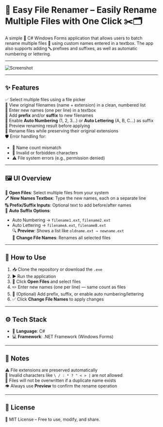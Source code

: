 # 🔄 Easy File Renamer – Easily Rename Multiple Files with One Click ✂️🗂️

A simple 🎯 C# Windows Forms application that allows users to batch rename multiple files 📁 using custom names entered in a textbox. The app also supports adding 🔤 prefixes and suffixes, as well as automatic numbering or lettering.

---

![Screenshot](Media/rec.gif)

---

## ✨ Features

✅ Select multiple files using a file picker  
🧩 View original filenames (name + extension) in a clean, numbered list  
📝 Enter new names (one per line) in a textbox  
🧷 Add **prefix** and/or **suffix** to new filenames  
🔢 Enable **Auto Numbering** (1, 2, 3...) or **Auto Lettering** (A, B, C...) as suffix  
👀 Preview renaming result before applying  
📌 Rename files while preserving their original extensions  
🛡️ Error handling for:
- 🔢 Name count mismatch
- 🚫 Invalid or forbidden characters
- ⚠️ File system errors (e.g., permission denied)

---

## 🖼️ UI Overview

📂 **Open Files**: Select multiple files from your system  
🖊️ **New Names Textbox**: Type the new names, each on a separate line  
🔠 **Prefix/Suffix Inputs**: Optional text to add before/after names  
🔢 **Auto Suffix Options**: 
- Auto Numbering → `filename1.ext`, `filename2.ext`  
- Auto Lettering → `filenameA.ext`, `filenameB.ext`  
🔍 **Preview**: Shows a list like `oldname.ext → newname.ext`  
📁 **Change File Names**: Renames all selected files

---

## 🚀 How to Use

1. 📥 Clone the repository or download the `.exe`  
2. ▶️ Run the application  
3. 📑 Click **Open Files** and select files  
4. ✏️ Enter new names (one per line) — same count as files  
5. 🔧 (Optional) Add prefix, suffix, or enable auto numbering/lettering  
7. ✅ Click **Change File Names** to apply changes

---

## ⚙️ Tech Stack

- 🧠 **Language**: C#  
- 💻 **Framework**: .NET Framework (Windows Forms)

---

## 📌 Notes

⚠️ File extensions are preserved automatically  
🚫 Invalid characters like `\ / : * ? " < > |` are not allowed  
📛 Files will not be overwritten if a duplicate name exists  
👁️ Always use **Preview** to confirm the rename operation

---

## 🪪 License

📄 MIT License – Free to use, modify, and share.
